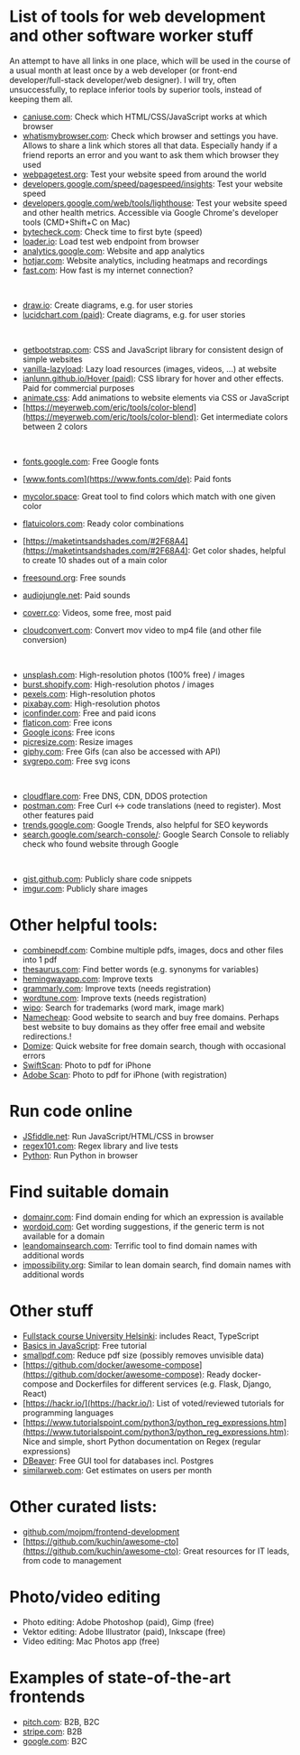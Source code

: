 # List of tools for web development and other software worker stuff

An attempt to have all links in one place, which will be used in the course of a usual month at least once by a web developer (or front-end developer/full-stack developer/web designer). I will try, often unsuccessfully, to replace inferior tools by superior tools, instead of keeping them all.

- [caniuse.com](https://caniuse.com): Check which HTML/CSS/JavaScript works at which browser
- [whatismybrowser.com](https://whatismybrowser.com): Check which browser and settings you have. Allows to share a link which stores all that data. Especially handy if a friend reports an error and you want to ask them which browser they used
- [webpagetest.org](https://webpagetest.com): Test your website speed from around the world
- [developers.google.com/speed/pagespeed/insights](https://developers.google.com/speed/pagespeed/insights/): Test your website speed
- [developers.google.com/web/tools/lighthouse](https://developers.google.com/web/tools/lighthouse): Test your website speed and other health metrics. Accessible via Google Chrome's developer tools (CMD+Shift+C on Mac)
- [bytecheck.com](https://www.bytecheck.com/): Check time to first byte (speed)
- [loader.io](https://loader.io/): Load test web endpoint from browser
- [analytics.google.com](https://analytics.google.com/analytics/web/): Website and app analytics
- [hotjar.com](https://www.hotjar.com): Website analytics, including heatmaps and recordings
- [fast.com](https://www.fast.com): How fast is my internet connection?

<br>

- [draw.io](https://draw.io): Create diagrams, e.g. for user stories
- [lucidchart.com (paid)](https://lucidchart.com): Create diagrams, e.g. for user stories

<br>

- [getbootstrap.com](https://getbootstrap.com/): CSS and JavaScript library for consistent design of simple websites
- [vanilla-lazyload](https://github.com/verlok/vanilla-lazyload): Lazy load resources (images, videos, ...) at website
- [ianlunn.github.io/Hover (paid)](https://ianlunn.github.io/Hover/): CSS library for hover and other effects. Paid for commercial purposes
- [animate.css](https://animate.style/#best-practices): Add animations to website elements via CSS or JavaScript
- [https://meyerweb.com/eric/tools/color-blend](https://meyerweb.com/eric/tools/color-blend): Get intermediate colors between 2 colors

<br>

- [fonts.google.com](https://fonts.google.com/): Free Google fonts
- [www.fonts.com](https://www.fonts.com/de): Paid fonts

- [mycolor.space](https://mycolor.space/): Great tool to find colors which match with one given color
- [flatuicolors.com](https://flatuicolors.com/): Ready color combinations
- [https://maketintsandshades.com/#2F68A4](https://maketintsandshades.com/#2F68A4): Get color shades, helpful to create 10 shades out of a main color
- [freesound.org](https://freesound.org): Free sounds
- [audiojungle.net](https://audiojungle.net): Paid sounds
- [coverr.co](https://coverr.co/): Videos, some free, most paid
- [cloudconvert.com](cloudconvert.com): Convert mov video to mp4 file (and other file conversion)

<br>

- [unsplash.com](https://unsplash.com/): High-resolution photos (100% free) / images
- [burst.shopify.com](https://burst.shopify.com/): High-resolution photos / images
- [pexels.com](https://www.pexels.com/): High-resolution photos
- [pixabay.com](https://pixabay.com/): High-resolution photos
- [iconfinder.com](http://iconfinder.com/): Free and paid icons
- [flaticon.com](https://www.flaticon.com/): Free icons
- [Google icons](https://fonts.google.com/icons): Free icons
- [picresize.com](https://picresize.com/): Resize images
- [giphy.com](https://giphy.com): Free Gifs (can also be accessed with API)
- [svgrepo.com](https://www.svgrepo.com/collection/tiny-ui-arrow-icons/2): Free svg icons

<br>

- [cloudflare.com](https://cloudflare.com): Free DNS, CDN, DDOS protection
- [postman.com](https://www.postman.com/): Free Curl <-> code translations (need to register). Most other features paid
- [trends.google.com](https://trends.google.com): Google Trends, also helpful for SEO keywords
- [search.google.com/search-console/](https://search.google.com/search-console/): Google Search Console to reliably check who found website through Google

<br>

- [gist.github.com](http://gist.github.com): Publicly share code snippets
- [imgur.com](https://imgur.com): Publicly share images


# Other helpful tools:
- [combinepdf.com](https://combinepdf.com): Combine multiple pdfs, images, docs and other files into 1 pdf
- [thesaurus.com](https://www.thesaurus.com/): Find better words (e.g. synonyms for variables)
- [hemingwayapp.com](https://hemingwayapp.com): Improve texts
- [grammarly.com](https://www.grammarly.com/): Improve texts (needs registration)
- [wordtune.com](http://wordtune.com/): Improve texts (needs registration)
- [wipo](https://www3.wipo.int/branddb/en/#): Search for trademarks (word mark, image mark)
- [Namecheap](https://www.namecheap.com/): Good website to search and buy free domains. Perhaps best website to buy domains as they offer free email and website redirections.!
- [Domize](https://www.domize.com/): Quick website for free domain search, though with occasional errors
- [SwiftScan](https://apps.apple.com/us/app/swiftscan-document-scanner/id834854351): Photo to pdf for iPhone
- [Adobe Scan](https://apps.apple.com/us/app/adobe-scan-mobile-pdf-scanner/id1199564834): Photo to pdf for iPhone (with registration)

# Run code online
- [JSfiddle.net](https://jsfiddle.net/): Run JavaScript/HTML/CSS in browser
- [regex101.com](https://regex101.com): Regex library and live tests
- [Python](https://repl.it/languages/python3): Run Python in browser

# Find suitable domain
- [domainr.com](https://domainr.com): Find domain ending for which an expression is available
- [wordoid.com](wordoid.com): Get wording suggestions, if the generic term is not available for a domain
- [leandomainsearch.com](https://leandomainsearch.com/search/): Terrific tool to find domain names with additional words
- [impossibility.org](http://impossibility.org/): Similar to lean domain search, find domain names with additional words

# Other stuff
- [Fullstack course University Helsinki](https://fullstackopen.com/en/): includes React, TypeScript
- [Basics in JavaScript](https://javascript.info): Free tutorial
- [smallpdf.com](https://smallpdf.com/): Reduce pdf size (possibly removes unvisible data)
- [https://github.com/docker/awesome-compose](https://github.com/docker/awesome-compose): Ready docker-compose and Dockerfiles for different services (e.g. Flask, Django, React)
- [https://hackr.io/](https://hackr.io/): List of voted/reviewed tutorials for programming languages
- [https://www.tutorialspoint.com/python3/python_reg_expressions.htm](https://www.tutorialspoint.com/python3/python_reg_expressions.htm): Nice and simple, short Python documentation on Regex (regular expressions)
- [DBeaver](dbeaver.io): Free GUI tool for databases incl. Postgres
- [similarweb.com](similarweb.com): Get estimates on users per month

# Other curated lists:
- [github.com/mojpm/frontend-development](https://github.com/mojpm/frontend-development)
- [https://github.com/kuchin/awesome-cto](https://github.com/kuchin/awesome-cto): Great resources for IT leads, from code to management

# Photo/video editing
- Photo editing: Adobe Photoshop (paid), Gimp (free)
- Vektor editing: Adobe Illustrator (paid), Inkscape (free)
- Video editing: Mac Photos app (free)

# Examples of state-of-the-art frontends
- [pitch.com](pitch.com): B2B, B2C
- [stripe.com](stripe.com): B2B
- [google.com](google.com): B2C

